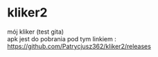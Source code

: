 # kliker2
 mój kliker (test gita) <br>
apk jest do pobrania pod tym linkiem : https://github.com/Patrycjusz362/kliker2/releases

